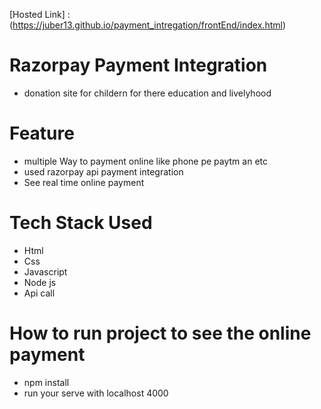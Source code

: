  [Hosted Link] : (https://juber13.github.io/payment_intregation/frontEnd/index.html)

# Razorpay Payment Integration

* donation site for childern for there education and livelyhood

# Feature 
* multiple Way to payment online like phone pe paytm an etc
* used razorpay api payment integration 
* See real time online payment 

# Tech Stack Used
* Html
* Css
* Javascript
* Node js
* Api call


# How to run project to see the online payment

* npm install
* run your serve with localhost 4000



